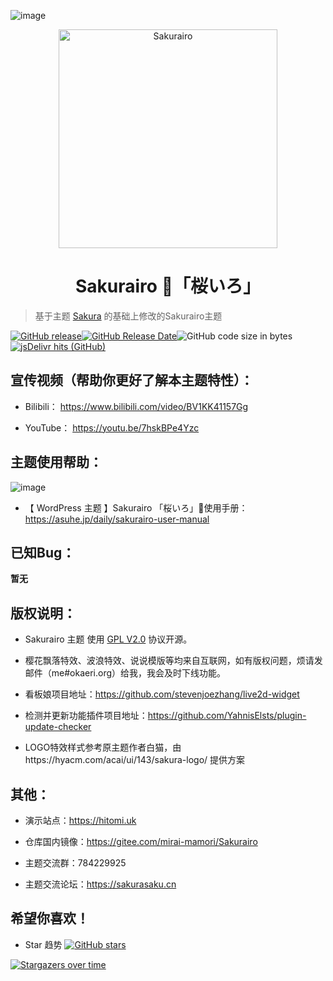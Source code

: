 ![image](https://cdn.jsdelivr.net/gh/mirai-mamori/web-img/img/ADTheme.jpg)

<p align="center">
<img src="https://cdn.jsdelivr.net/gh/mirai-mamori/web-img/img/mashiro-logo-s.png" alt="Sakurairo" width="350">
</p>
<h1 align="center">Sakurairo 🌸「桜いろ」</h1>

>基于主题 [Sakura](https://github.com/mashirozx/Sakura) 的基础上修改的Sakurairo主题

[![GitHub release](https://img.shields.io/github/v/release/mirai-mamori/Sakurairo.svg?style=for-the-badge&logo=appveyor)](https://github.com/mirai-mamori/Sakurairo/releases/latest)[![GitHub Release Date](https://img.shields.io/github/release-date/mirai-mamori/Sakurairo?style=for-the-badge&logo=appveyor)](https://github.com/mirai-mamori/Sakurairo/releases)![GitHub code size in bytes](https://img.shields.io/github/languages/code-size/mirai-mamori/Sakurairo?style=for-the-badge&logo=appveyor)[![jsDelivr hits (GitHub)](https://img.shields.io/jsdelivr/gh/hm/mirai-mamori/sakurairo?color=red&logo=jsdelivr&logoColor=red&style=for-the-badge)](https://www.jsdelivr.com/package/gh/mirai-mamori/sakurairo)

## 宣传视频（帮助你更好了解本主题特性）：

- Bilibili： https://www.bilibili.com/video/BV1KK41157Gg

- YouTube：  https://youtu.be/7hskBPe4Yzc

## 主题使用帮助：

![image](https://cdn.jsdelivr.net/gh/mirai-mamori/web-img/img/helpgive.jpg)

- 【 WordPress 主题 】Sakurairo 「桜いろ」🌸使用手册：https://asuhe.jp/daily/sakurairo-user-manual

## 已知Bug：

**暂无**

## 版权说明：

- Sakurairo 主题 使用 [GPL V2.0](https://github.com/mirai-mamori/Sakurairo/blob/master/LICENSE) 协议开源。

- 樱花飘落特效、波浪特效、说说模版等均来自互联网，如有版权问题，烦请发邮件（me#okaeri.org）给我，我会及时下线功能。

- 看板娘项目地址：https://github.com/stevenjoezhang/live2d-widget

- 检测并更新功能插件项目地址：https://github.com/YahnisElsts/plugin-update-checker

- LOGO特效样式参考原主题作者白猫，由https://hyacm.com/acai/ui/143/sakura-logo/ 提供方案

## 其他：

- 演示站点：https://hitomi.uk

- 仓库国内镜像：https://gitee.com/mirai-mamori/Sakurairo

- 主题交流群：784229925

- 主题交流论坛：https://sakurasaku.cn

## 希望你喜欢！
- Star 趋势  [![GitHub stars](https://img.shields.io/github/stars/mirai-mamori/Sakurairo?logo=github&style=social)](https://github.com/mirai-mamori/Sakurairo/stargazers)

[![Stargazers over time](https://starchart.cc/mirai-mamori/Sakurairo.svg)](https://starchart.cc/mirai-mamori/Sakurairo)

